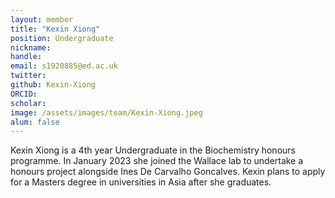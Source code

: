 ```yaml
---
layout: member
title: "Kexin Xiong"
position: Undergraduate
nickname:
handle: 
email: s1920885@ed.ac.uk
twitter: 
github: Kexin-Xiong
ORCID: 
scholar: 
image: /assets/images/team/Kexin-Xiong.jpeg
alum: false
---
```


Kexin Xiong is a 4th year Undergraduate in the Biochemistry honours programme.
In January 2023 she joined the Wallace lab to undertake a honours project 
alongside Ines De Carvalho Goncalves. 
Kexin plans to apply for a Masters degree in universities in Asia after she graduates.
